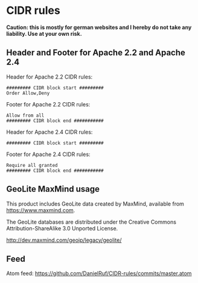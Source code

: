 # CIDR rules
**Caution: this is mostly for german websites and I hereby do not take any liability. Use at your own risk.**

## Header and Footer for Apache 2.2 and Apache 2.4
Header for Apache 2.2 CIDR rules:
```
######### CIDR block start #########
Order Allow,Deny
```

Footer for Apache 2.2 CIDR rules:
```
Allow from all
######### CIDR block end ###########
```

Header for Apache 2.4 CIDR rules:
```
######### CIDR block start #########
```

Footer for Apache 2.4 CIDR rules:
```
Require all granted
######### CIDR block end ###########
```

## GeoLite MaxMind usage   
This product includes GeoLite data created by MaxMind, available from 
https://www.maxmind.com.

The GeoLite databases are distributed under the Creative Commons Attribution-ShareAlike 3.0 Unported License.

http://dev.maxmind.com/geoip/legacy/geolite/

## Feed
Atom feed: https://github.com/DanielRuf/CIDR-rules/commits/master.atom
